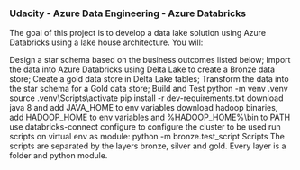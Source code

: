 ### Udacity - Azure Data Engineering - Azure Databricks
The goal of this project is to develop a data lake solution using Azure Databricks using a lake house architecture. You will:

Design a star schema based on the business outcomes listed below;
Import the data into Azure Databricks using Delta Lake to create a Bronze data store;
Create a gold data store in Delta Lake tables;
Transform the data into the star schema for a Gold data store;
Build and Test
python -m venv .venv
source .venv\Scripts\activate
pip install -r dev-requirements.txt
download java 8 and add JAVA_HOME to env variables
download hadoop binaries, add HADOOP_HOME to env variables and %HADOOP_HOME%\bin to PATH
use databricks-connect configure to configure the cluster to be used
run scripts on virtual env as module: python -m bronze.test_script
Scripts
The scripts are separated by the layers bronze, silver and gold. Every layer is a folder and python module.
